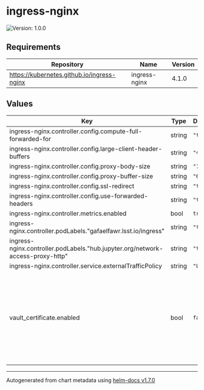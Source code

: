 # ingress-nginx

![Version: 1.0.0](https://img.shields.io/badge/Version-1.0.0-informational?style=flat-square)

## Requirements

| Repository | Name | Version |
|------------|------|---------|
| https://kubernetes.github.io/ingress-nginx | ingress-nginx | 4.1.0 |

## Values

| Key | Type | Default | Description |
|-----|------|---------|-------------|
| ingress-nginx.controller.config.compute-full-forwarded-for | string | `"true"` |  |
| ingress-nginx.controller.config.large-client-header-buffers | string | `"4 64k"` |  |
| ingress-nginx.controller.config.proxy-body-size | string | `"100m"` |  |
| ingress-nginx.controller.config.proxy-buffer-size | string | `"64k"` |  |
| ingress-nginx.controller.config.ssl-redirect | string | `"true"` |  |
| ingress-nginx.controller.config.use-forwarded-headers | string | `"true"` |  |
| ingress-nginx.controller.metrics.enabled | bool | `true` |  |
| ingress-nginx.controller.podLabels."gafaelfawr.lsst.io/ingress" | string | `"true"` |  |
| ingress-nginx.controller.podLabels."hub.jupyter.org/network-access-proxy-http" | string | `"true"` |  |
| ingress-nginx.controller.service.externalTrafficPolicy | string | `"Local"` |  |
| vault_certificate.enabled | bool | `false` | Whether to store ingress TLS certificate via vault-secrets-operator.  Typically "squareone" owns it instead in an RSP. |

----------------------------------------------
Autogenerated from chart metadata using [helm-docs v1.7.0](https://github.com/norwoodj/helm-docs/releases/v1.7.0)
